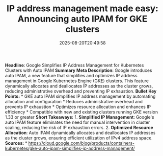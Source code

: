 ﻿---
title: "IP address management made easy: Announcing auto IPAM for GKE clusters"
date: "2025-08-20T20:49:58"
category: "Markets"
summary: ""
slug: "ip address management made easy announcing auto ipam for gke"
source_urls:
  - "https://cloud.google.com/blog/products/containers-kubernetes/gke-auto-ipam-simplifies-ip-address-management/"
seo:
  title: "IP address management made easy: Announcing auto IPAM for GKE clusters | Hash n Hedge"
  description: ""
  keywords: ["news", "markets", "brief"]
---
**Headline**: Google Simplifies IP Address Management for Kubernetes Clusters with Auto IPAM  **Summary Meta Description**: Google introduces auto IPAM, a new feature that simplifies and optimizes IP address management in Google Kubernetes Engine (GKE) clusters. This feature dynamically allocates and deallocates IP addresses as the cluster grows, reducing administrative overhead and preventing IP exhaustion.  **Bullet Key Points:**  * GKE auto IPAM simplifies IP address management by automating allocation and configuration * Reduces administrative overhead and prevents IP exhaustion * Optimizes resource allocation and enhances IP efficiency * Compatible with new and existing clusters running GKE version 1.33 or greater  **Short Takeaways:**  1. **Simplified IP Management**: Google's auto IPAM feature eliminates the need for manual intervention in cluster scaling, reducing the risk of IP exhaustion errors. 2. **Optimized Resource Allocation**: Auto IPAM dynamically allocates and deallocates IP addresses as the cluster grows, ensuring efficient utilization of IPv4 address space.  **Sources:**  * https://cloud.google.com/blog/products/containers-kubernetes/gke-auto-ipam-simplifies-ip-address-management/ 
